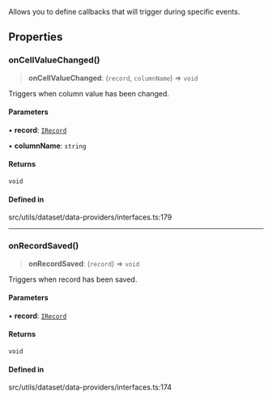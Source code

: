 Allows you to define callbacks that will trigger during specific events.

## Properties

### onCellValueChanged()

> **onCellValueChanged**: (`record`, `columnName`) => `void`

Triggers when column value has been changed.

#### Parameters

• **record**: [`IRecord`](IRecord.md)

• **columnName**: `string`

#### Returns

`void`

#### Defined in

src/utils/dataset/data-providers/interfaces.ts:179

***

### onRecordSaved()

> **onRecordSaved**: (`record`) => `void`

Triggers when record has been saved.

#### Parameters

• **record**: [`IRecord`](IRecord.md)

#### Returns

`void`

#### Defined in

src/utils/dataset/data-providers/interfaces.ts:174

